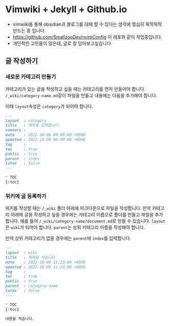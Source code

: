 # Vimwiki + Jekyll + Github.io

- vimwiki를 통해 obsidian과 블로그를 대체 할 수 있다는 생각에 열심히 뚝딱뚝딱 만드는 중 입니다.
- https://github.com/SmallzooDev/nvimConfig 이 레포와 같이 작업중입니다.
- 개인적인 고민들이 많은데, 글로 잘 담아보고싶습니다

## 글 작성하기

### 새로운 카테고리 만들기

카테고리가 있는 글을 작성하고 싶을 때는 카테고리를 먼저 만들어야 합니다.
`/_wiki/category-name.md`같이 파일을 만들고 내용에는 다음을 추가해야 합니다.  

이때 `layout`속성은 `category`가 되어야 합니다.

```markdown
---
layout  : category
title   : 제목을 입력합니다.
summary : 
date    : 2022-10-06 00:00:00 +0900
updated : 2022-10-06 00:00:00 +0900
tag     : 
toc     : true
public  : true
parent  : index
latex   : false
---

* TOC
{:toc}
```

### 위키에 글 등록하기

위키를 작성할 때는 `/_wiki` 폴더 아래에 마크다운으로 파일을 작성합니다. 만약
카테고리 아래에 글을 작성하고 싶을 경우에는 카테고리 이름으로 폴더를 만들고
파일을 추가합니다. 예를 들어 `/_wiki/category-name/document.md`로 만들 수 있습니다.
`layout`은 `wiki`가 되어야 합니다. `parent`는 상위 카테고리 이름을 작성해야
합니다.  

만약 상위 카테고리가 없을 경우에는 `parent`에 `index`를 입력합니다.

```markdown
---
layout  : wiki
title   : 제목을 적습니다
date    : 2022-10-08 11:23:00 +0900
updated : 2022-10-08 11:23:00 +0900
tag     : 
toc     : true
public  : true
parent  : category-name
latex   : false
---

* TOC
{:toc}

내용을 적습니다.
```
